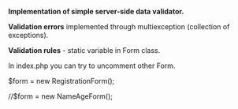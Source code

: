 **Implementation of simple server-side data validator.**


**Validation errors** implemented through multiexception (collection of exceptions).

**Validation rules** - static variable in Form class.

In index.php you can try to uncomment other Form. 

$form = new RegistrationForm();

//$form = new NameAgeForm();